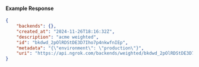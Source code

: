 <!-- Code generated for API Clients. DO NOT EDIT. -->

#### Example Response

```json
{
	"backends": {},
	"created_at": "2024-11-26T18:16:32Z",
	"description": "acme weighted",
	"id": "bkdwd_2pOlRDStDE3D7Iho7p4nkwfnIEp",
	"metadata": "{\"environment\": \"production\"}",
	"uri": "https://api.ngrok.com/backends/weighted/bkdwd_2pOlRDStDE3D7Iho7p4nkwfnIEp"
}
```
